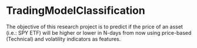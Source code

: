 # TradingModelClassification
The objective of this research project is to predict if the price of an asset (i.e.: SPY ETF) will be higher or lower in N-days from now using price-based (Technical) and volatility indicators as features. 
